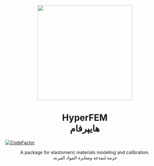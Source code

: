 <p align="center">
 <img width="300" height="300" src="https://user-images.githubusercontent.com/115699524/217231575-caf12c57-0375-4652-98cc-81e7bc071f9b.png">
 </p>

<h1 align="center">HyperFEM <br>هايپرفام</h1>

[![CodeFactor](https://www.codefactor.io/repository/github/zaaraoui999/hyperfem/badge)](https://www.codefactor.io/repository/github/zaaraoui999/hyperfem)

<p align="center">
 A package for elastomeric materials modeling and calibration.<br>.حزمة لنمذجة ومعايرة المواد المرنة 
 </p>
